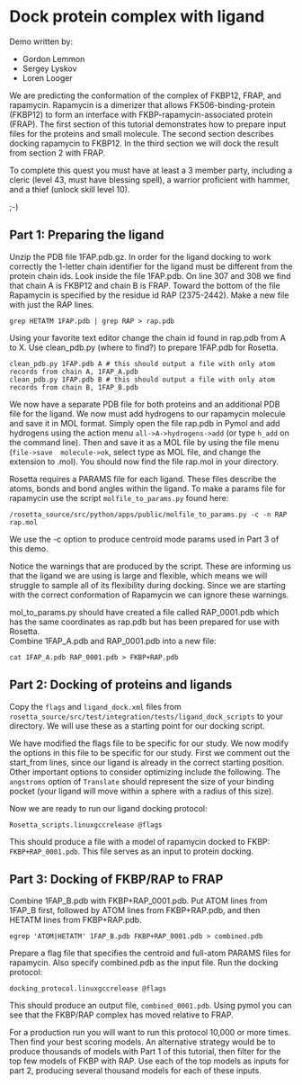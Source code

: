Dock protein complex with ligand
================================

Demo written by:
* Gordon Lemmon
* Sergey Lyskov
* Loren Looger

We are predicting the conformation of the complex of FKBP12, FRAP, and 
rapamycin.  Rapamycin is a dimerizer that allows FK506-binding-protein (FKBP12) 
to form an interface with FKBP-rapamycin-associated protein (FRAP). The first 
section of this tutorial demonstrates how to prepare input files for the 
proteins and small molecule. The second section describes docking rapamycin to 
FKBP12.  In the third section we will dock the result from section 2 with FRAP. 

To complete this quest you must have at least a 3 member party, including a 
cleric (level 43, must have blessing spell), a warrior proficient with hammer, 
and a thief (unlock skill level 10).

;-)

Part 1: Preparing the ligand
----------------------------

Unzip the PDB file 1FAP.pdb.gz. In order for the ligand docking to work 
correctly the 1-letter chain identifier for the ligand must be different from 
the protein chain ids.  Look inside the file 1FAP.pdb.  On line 307 and 308 we 
find that chain A is FKBP12 and chain B is FRAP.  Toward the bottom of the file 
Rapamycin is specified by the residue id RAP (2375-2442).  Make a new file with 
just the RAP lines.

    grep HETATM 1FAP.pdb | grep RAP > rap.pdb

Using your favorite text editor change the chain id found in rap.pdb from 
A to X.  Use clean_pdb.py (where to find?) to prepare 1FAP.pdb for Rosetta.

    clean_pdb.py 1FAP.pdb A # this should output a file with only atom records from chain A, 1FAP_A.pdb
    clean_pdb.py 1FAP.pdb B # this should output a file with only atom records from chain B, 1FAP_B.pdb

We now have a separate PDB file for both proteins and an additional PDB file 
for the ligand. We now must add hydrogens to our rapamycin molecule and save it 
in MOL format.  Simply open the file rap.pdb in Pymol and add hydrogens using 
the action menu `all->A->hydrogens->add` (or type `h_add` on the command line). 
Then and save it as a MOL file by using the file menu (`file->save 
molecule->ok`, select type as MOL file, and change the extension to 
.mol).  You should now find the file rap.mol in your directory. 

Rosetta requires a PARAMS file for each ligand.  These files describe the 
atoms, bonds and bond angles within the ligand.  To make a params file for 
rapamycin use the script `molfile_to_params.py` found here:

    /rosetta_source/src/python/apps/public/molfile_to_params.py -c -n RAP rap.mol

We use the -c option to produce centroid mode params used in Part 3 of this 
demo.

Notice the warnings that are produced by the script.  These are informing us 
that the ligand we are using is large and flexible, which means we will 
struggle to sample all of its flexibility during docking. Since we are starting 
with the correct conformation of Rapamycin we can ignore these warnings.

mol_to_params.py should have created a file called RAP_0001.pdb which has the 
same coordinates as rap.pdb but has been prepared for use with Rosetta.  
Combine 1FAP_A.pdb and RAP_0001.pdb into a new file:

    cat 1FAP_A.pdb RAP_0001.pdb > FKBP+RAP.pdb

Part 2: Docking of proteins and ligands
---------------------------------------

Copy the `flags` and `ligand_dock.xml` files from 
`rosetta_source/src/test/integration/tests/ligand_dock_scripts` to your 
directory.  We will use these as a starting point for our docking script.

We have modified the flags file to be specific for our study. 
We now modify the options in this file to be specific for our study. First we 
comment out the start_from lines, since our ligand is already in the correct 
starting position.  Other important options to consider optimizing include the 
following.  The `angstroms` option of `Translate` should represent 
the size of your binding pocket (your ligand will move within a sphere with a 
radius of this size).

Now we are ready to run our ligand docking protocol:

    Rosetta_scripts.linuxgccrelease @flags

This should produce a file with a model of rapamycin docked to FKBP: 
`FKBP+RAP_0001.pdb`.  This file serves as an input to protein docking.

Part 3: Docking of FKBP/RAP to FRAP
-----------------------------------

Combine 1FAP_B.pdb with FKBP+RAP_0001.pdb.  Put ATOM lines from 1FAP_B first, 
followed by ATOM lines from FKBP+RAP.pdb, and then HETATM lines from 
FKBP+RAP.pdb.

    egrep 'ATOM|HETATM' 1FAP_B.pdb FKBP+RAP_0001.pdb > combined.pdb

Prepare a flag file that specifies the centroid and full-atom PARAMS files for 
rapamycin.  Also specify combined.pdb as the input file.  Run the docking 
protocol:

    docking_protocol.linuxgccrelease @flags

This should produce an output file, `combined_0001.pdb`.  Using pymol you can 
see that the FKBP/RAP complex has moved relative to FRAP.

For a production run you will want to run this protocol 10,000 or more 
times.  Then find your best scoring models. An alternative strategy would be to 
produce thousands of models with Part 1 of this tutorial, then filter for the 
top few models of FKBP with RAP.  Use each of the top models as inputs for part 
2, producing several thousand models for each of these inputs.
